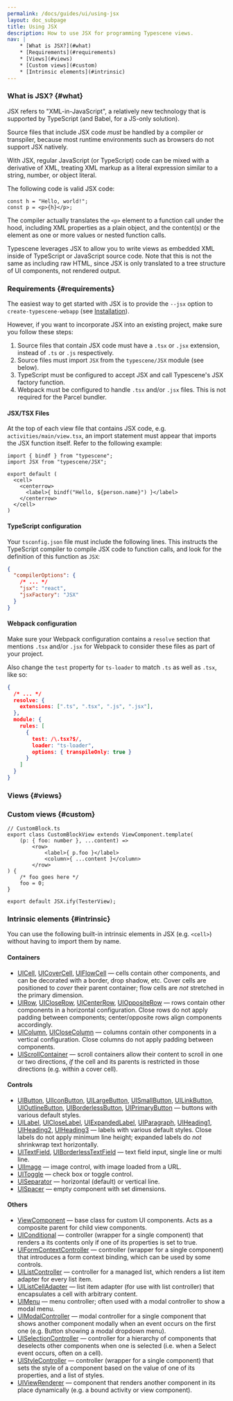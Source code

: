 ```yaml
---
permalink: /docs/guides/ui/using-jsx
layout: doc_subpage
title: Using JSX
description: How to use JSX for programming Typescene views.
nav: |
    * [What is JSX?](#what)
    * [Requirements](#requirements)
    * [Views](#views)
    * [Custom views](#custom)
    * [Intrinsic elements](#intrinsic)
---
```


### What is JSX? {#what}

JSX refers to "XML-in-JavaScript", a relatively new technology that is supported by TypeScript (and Babel, for a JS-only solution).

Source files that include JSX code _must_ be handled by a compiler or transpiler, because most runtime environments such as browsers do not support JSX natively.

With JSX, regular JavaScript (or TypeScript) code can be mixed with a derivative of XML, treating XML markup as a literal expression similar to a string, number, or object literal.

The following code is valid JSX code:

```tsx
const h = "Hello, world!";
const p = <p>{h}</p>;
```

The compiler actually translates the `<p>` element to a function call under the hood, including XML properties as a plain object, and the content(s) or the element as one or more values or nested function calls.

Typescene leverages JSX to allow you to write views as embedded XML inside of TypeScript or JavaScript source code. Note that this is not the same as including raw HTML, since JSX is only translated to a tree structure of UI components, not rendered output.

### Requirements {#requirements}

The easiest way to get started with JSX is to provide the `--jsx` option to `create-typescene-webapp` (see [Installation](/docs/introduction/installation)).

However, if you want to incorporate JSX into an existing project, make sure you follow these steps:

1. Source files that contain JSX code must have a `.tsx` or `.jsx` extension, instead of `.ts` or `.js` respectively.
2. Source files must import `JSX` from the `typescene/JSX` module (see below).
3. TypeScript must be configured to accept JSX and call Typescene's JSX factory function.
4. Webpack must be configured to handle `.tsx` and/or `.jsx` files. This is not required for the Parcel bundler.

#### JSX/TSX Files

At the top of each view file that contains JSX code, e.g. `activities/main/view.tsx`, an import statement must appear that imports the JSX function itself. Refer to the following example:

```tsx
import { bindf } from "typescene";
import JSX from "typescene/JSX";

export default (
  <cell>
    <centerrow>
      <label>{ bindf("Hello, ${person.name}") }</label>
    </centerrow>
  </cell>
)
```

#### TypeScript configuration

Your `tsconfig.json` file must include the following lines. This instructs the TypeScript compiler to compile JSX code to function calls, and look for the definition of this function as `JSX`:

```json
{
  "compilerOptions": {
    /* ... */
    "jsx": "react",
    "jsxFactory": "JSX"
  }
}
```

#### Webpack configuration

Make sure your Webpack configuration contains a `resolve` section that mentions `.tsx` and/or `.jsx` for Webpack to consider these files as part of your project.

Also change the `test` property for `ts-loader` to match `.ts` as well as `.tsx`, like so:

```json
{
  /* ... */
  resolve: {
    extensions: [".ts", ".tsx", ".js", ".jsx"],
  },
  module: {
    rules: [
      {
        test: /\.tsx?$/,
        loader: "ts-loader",
        options: { transpileOnly: true }
      }
    ]
  }
}
```

### Views {#views}


### Custom views {#custom}

```tsx
// CustomBlock.ts
export class CustomBlockView extends ViewComponent.template(
    (p: { foo: number }, ...content) =>
        <row>
            <label>{ p.foo }</label>
            <column>{ ...content }</column>
        </row>
) {
    /* foo goes here */
    foo = 0;
}

export default JSX.ify(TesterView);
```

### Intrinsic elements {#intrinsic}

You can use the following built-in intrinsic elements in JSX (e.g. `<cell>`) without having to import them by name.

#### Containers

* [UICell](/docs/ref/UICell), [UICoverCell](/docs/ref/UICoverCell), [UIFlowCell](/docs/ref/UIFlowCell) — cells contain other components, and can be decorated with a border, drop shadow, etc. Cover cells are positioned to *cover* their parent container; flow cells are *not* stretched in the primary dimension.
* [UIRow](/docs/ref/UIRow), [UICloseRow](/docs/ref/UICloseRow), [UICenterRow](/docs/ref/UICenterRow), [UIOppositeRow](/docs/ref/UIOppositeRow) — rows contain other components in a horizontal configuration. Close rows do not apply padding between components; center/opposite rows align components accordingly.
* [UIColumn](/docs/ref/UIColumn), [UICloseColumn](/docs/ref/UICloseColumn) — columns contain other components in a vertical configuration. Close columns do not apply padding between components.
* [UIScrollContainer](/docs/ref/UIScrollContainer) — scroll containers allow their content to scroll in one or two directions, *if* the cell and its parents is restricted in those directions (e.g. within a cover cell).

#### Controls

* [UIButton](/docs/ref/UIButton), [UIIconButton](/docs/ref/UIIconButton), [UILargeButton](/docs/ref/UILargeButton), [UISmallButton](/docs/ref/UISmallButton), [UILinkButton](/docs/ref/UILinkButton), [UIOutlineButton](/docs/ref/UIOutlineButton), [UIBorderlessButton](/docs/ref/UIBorderlessButton), [UIPrimaryButton](/docs/ref/UIPrimaryButton) — buttons with various default styles.
* [UILabel](/docs/ref/UILabel), [UICloseLabel](/docs/ref/UICloseLabel), [UIExpandedLabel](/docs/ref/UIExpandedLabel), [UIParagraph](/docs/ref/UIParagraph), [UIHeading1](/docs/ref/UIHeading1), [UIHeading2](/docs/ref/UIHeading2), [UIHeading3](/docs/ref/UIHeading3) — labels with various default styles. Close labels do not apply minimum line height; expanded labels do *not* shrinkwrap text horizontally.
* [UITextField](/docs/ref/UITextField), [UIBorderlessTextField](/docs/ref/UIBorderlessTextField) — text field input, single line or multi line.
* [UIImage](/docs/ref/UIImage) — image control, with image loaded from a URL.
* [UIToggle](/docs/ref/UIToggle) — check box or toggle control.
* [UISeparator](/docs/ref/UISeparator) — horizontal (default) or vertical line.
* [UISpacer](/docs/ref/UISpacer) — empty component with set dimensions.

#### Others

* [ViewComponent](/docs/ref/ViewComponent) — base class for custom UI components. Acts as a composite parent for child view components.
* [UIConditional](/docs/ref/UIConditional) — controller (wrapper for a single component) that renders a its contents only if one of its properties is set to true.
* [UIFormContextController](/docs/ref/UIFormContextController) — controller (wrapper for a single component) that introduces a form context binding, which can be used by some controls.
* [UIListController](/docs/ref/UIListController) — controller for a managed list, which renders a list item adapter for every list item.
* [UIListCellAdapter](/docs/ref/UIListCellAdapter) — list item adapter (for use with list controller) that encapsulates a cell with arbitrary content.
* [UIMenu](/docs/ref/UIMenu) — menu controller; often used with a modal controller to show a modal menu.
* [UIModalController](/docs/ref/UIModalController) — modal controller for a single component that shows another component modally when an event occurs on the first one (e.g. Button showing a modal dropdown menu).
* [UISelectionController](/docs/ref/UISelectionController) — controller for a hierarchy of components that deselects other components when one is selected (i.e. when a Select event occurs, often on a cell).
* [UIStyleController](/docs/ref/UIStyleController) — controller (wrapper for a single component) that sets the style of a component based on the value of one of its properties, and a list of styles.
* [UIViewRenderer](/docs/ref/UIViewRenderer) — component that renders another component in its place dynamically (e.g. a bound activity or view component).

